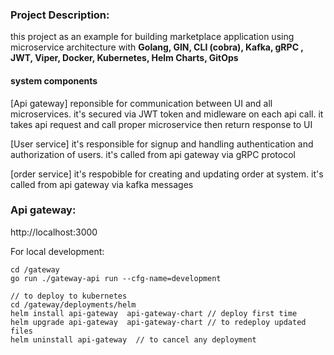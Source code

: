 ### Project Description:
this project as an example for building marketplace application using microservice architecture with **Golang, GIN, CLI (cobra), Kafka, gRPC , JWT, Viper, Docker, Kubernetes, Helm Charts, GitOps**

#### system components
[Api gateway] reponsible for communication between UI and all microservices. it's secured via JWT token and midleware on each api call. it takes api request and call proper microservice then return response to UI<br/>

[User service] it's responsible for signup and handling authentication and authorization of users. it's called from api gateway via gRPC protocol <br/>

[order service] it's respobible for creating and updating order at system. it's called from api gateway via kafka messages<br/>


### Api gateway:

http://localhost:3000


For local development:

```
cd /gateway
go run ./gateway-api run --cfg-name=development

// to deploy to kubernetes
cd /gateway/deployments/helm
helm install api-gateway  api-gateway-chart // deploy first time
helm upgrade api-gateway  api-gateway-chart // to redeploy updated files
helm uninstall api-gateway  // to cancel any deployment

```
